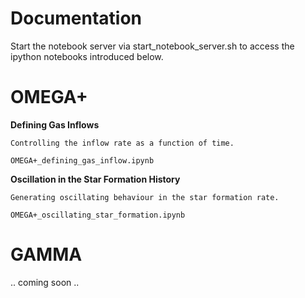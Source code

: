 Documentation
============


Start the notebook server via start_notebook_server.sh
to access the ipython notebooks introduced below.

OMEGA+ 
=====

**Defining Gas Inflows**

	Controlling the inflow rate as a function of time.
	
	OMEGA+_defining_gas_inflow.ipynb

**Oscillation in the Star Formation History**
	
	Generating oscillating behaviour in the star formation rate.

	OMEGA+_oscillating_star_formation.ipynb
	
	
GAMMA
=====
 .. coming soon ..